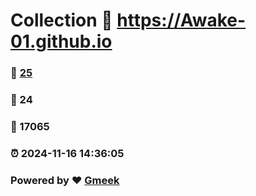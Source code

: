 # Collection :link: https://Awake-01.github.io 
### :page_facing_up: [25](https://Awake-01.github.io/tag.html) 
### :speech_balloon: 24 
### :hibiscus: 17065 
### :alarm_clock: 2024-11-16 14:36:05 
### Powered by :heart: [Gmeek](https://github.com/Meekdai/Gmeek)
